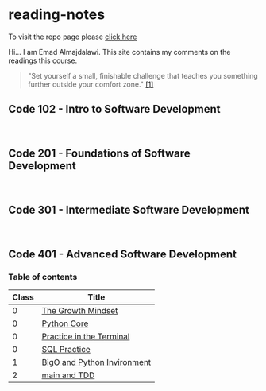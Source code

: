 # reading-notes

To visit the repo page please [click here](https://e97m.github.io/reading-notes) 

Hi... I am Emad Almajdalawi. This site contains my comments on the readings this course.

 >"Set yourself a small, finishable challenge that teaches you something further outside your comfort zone." [[1]](https://web.archive.org/web/20160616225417/http://www.happybearsoftware.com/upgrade-your-technical-skills-with-deliberate-practice)

## Code 102 - Intro to Software Development

<br>

## Code 201 - Foundations of Software Development

<br>

## Code 301 - Intermediate Software Development

<br>

## Code 401 - Advanced Software Development

### Table of contents

| Class | Title |
| ----------- | ----------- |
| 0 | [The Growth Mindset](The-Growth-Mindset.md) |
| 0 | [Python Core](Python-core.md) |
|0| [Practice in the Terminal](Practice-in-the-Terminal.md) |
|0| [SQL Practice](SQL-Practice.md) |
|1| [BigO and Python Invironment](BigO-and-Python-Invironment.md) |
|2|[main and TDD](main-and-TDD.md)|